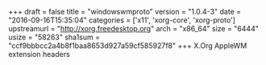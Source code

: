 +++
draft = false
title = "windowswmproto"
version = "1.0.4-3"
date = "2016-09-16T15:35:04"
categories = ['x11', 'xorg-core', 'xorg-proto']
upstreamurl = "http://xorg.freedesktop.org"
arch = "x86_64"
size = "6444"
usize = "58263"
sha1sum = "ccf9bbbcc2a4b8f1baa8653d927a59cf585927f8"
+++
X.Org AppleWM extension headers